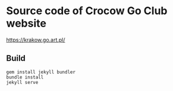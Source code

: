 # Source code of Crocow Go Club website
https://krakow.go.art.pl/

## Build

```
gem install jekyll bundler
bundle install
jekyll serve
```
